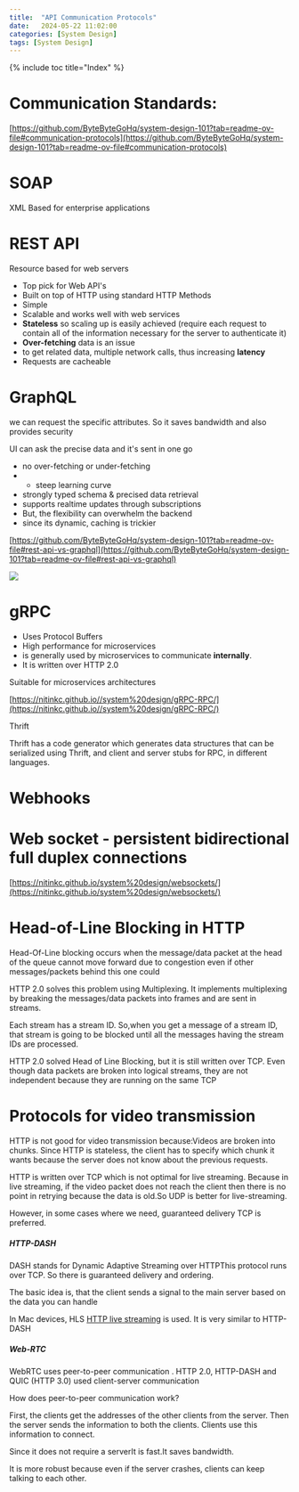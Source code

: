 ```yaml
---
title:  "API Communication Protocols"
date:   2024-05-22 11:02:00
categories: [System Design]
tags: [System Design]
---
```


{% include toc title="Index" %}

# Communication Standards:
[https://github.com/ByteByteGoHq/system-design-101?tab=readme-ov-file#communication-protocols](https://github.com/ByteByteGoHq/system-design-101?tab=readme-ov-file#communication-protocols)

# SOAP 
XML Based for enterprise applications 

# REST API
Resource based for web servers
- Top pick for Web API's
- Built on top of HTTP using standard HTTP Methods
- Simple
- Scalable and works well with web services
- **Stateless** so scaling up is easily achieved (require each request to contain all of the information
  necessary for the server to authenticate it)
- **Over-fetching** data is an issue
- to get related data, multiple network calls, thus increasing **latency**
- Requests are cacheable

# GraphQL
we can request the specific attributes. So it saves bandwidth and also
provides security 

UI can ask the precise data and it's sent in one go
- no over-fetching or under-fetching
- - steep learning curve
- strongly typed schema & precised data retrieval
- supports realtime updates through subscriptions
- But, the flexibility can overwhelm the backend
- since its dynamic, caching is trickier

[https://github.com/ByteByteGoHq/system-design-101?tab=readme-ov-file#rest-api-vs-graphql](https://github.com/ByteByteGoHq/system-design-101?tab=readme-ov-file#rest-api-vs-graphql)

![](https://www.youtube.com/watch?v=yWzKJPw_VzM)

# gRPC
- Uses Protocol Buffers
- High performance for microservices
- is generally used by microservices to communicate **internally**.
- It is written over HTTP 2.0

Suitable for microservices architectures

[https://nitinkc.github.io//system%20design/gRPC-RPC/](https://nitinkc.github.io//system%20design/gRPC-RPC/)

Thrift

Thrift has a code generator which generates data structures that can be
serialized using Thrift,
and client and server stubs for RPC, in different languages.

# Webhooks

# Web socket - persistent bidirectional full duplex connections

[https://nitinkc.github.io/system%20design/websockets/](https://nitinkc.github.io/system%20design/websockets/)


# Head-of-Line Blocking in HTTP
Head-Of-Line blocking occurs when the message/data packet at the head of the
queue cannot move forward due to congestion
even if other messages/packets behind this one could

HTTP 2.0 solves this problem using Multiplexing.
It implements multiplexing by breaking the messages/data packets into frames and
are sent in streams.

Each stream has a stream ID. So,when you get a message of a stream ID, that
stream is going to be blocked until all the
messages having the stream IDs are processed.

HTTP 2.0 solved Head of Line Blocking, but it is still written over TCP. Even
though data packets are broken into
logical streams, they are not independent because they are running on the same
TCP

# Protocols for video transmission
HTTP is not good for video transmission because:Videos are broken into chunks.
Since HTTP is stateless, the client has
to specify which chunk it wants because the server does not know about the
previous requests.

HTTP is written over TCP which is not optimal for live streaming. Because in
live streaming, if the video packet does
not reach the client then there is no point in retrying because the data is
old.So UDP is better for live-streaming.

However, in some cases where we need, guaranteed delivery TCP is preferred.

##### HTTP-DASH

DASH stands for Dynamic Adaptive Streaming over HTTPThis protocol runs over TCP.
So there is guaranteed delivery and ordering.

The basic idea is, that the client sends a signal to the main server based on
the data you can handle

In Mac devices,
HLS [HTTP live streaming](https://www.cloudflare.com/learning/video/what-is-http-live-streaming/)
is used.
It is very similar to HTTP-DASH

##### Web-RTC

WebRTC uses peer-to-peer communication . HTTP 2.0, HTTP-DASH and QUIC (HTTP 3.0)
used client-server communication

How does peer-to-peer communication work?

First, the clients get the addresses of the other clients from the server.
Then the server sends the information to both the clients.
Clients use this information to connect.

Since it does not require a serverIt is fast.It saves bandwidth.

It is more robust because even if the server crashes, clients can keep talking
to each other.
